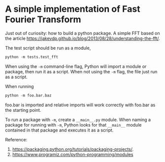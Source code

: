 # A simple implementation of Fast Fourier Transform

Just out of curiosity: how to build a python package. A simple FFT based on the article https://jakevdp.github.io/blog/2013/08/28/understanding-the-fft/.

The test script should be run as a module,
```python
python -m tests.test_fft
```
When using the `-m` command-line flag, Python will import a module or package, then run it as a script. When not using the `-m` flag, the file just run as a script.

When running
```python
python -m foo.bar.baz
```
foo.bar is imported and relative imports will work correctly with foo.bar as the starting point.

To run a package with `-m`, create a `__main__.py` module. When naming a package for running with `-m`, Python looks for that `__main__` module contained in that package and executes it as a script.

Reference:
1. https://packaging.python.org/tutorials/packaging-projects/.
2. https://www.programiz.com/python-programming/modules

